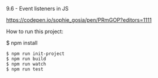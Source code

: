 9.6 - Event listeners in JS

https://codepen.io/sophie_gosia/pen/PRmGOP?editors=1111

How to run this project: 

   $ npm install

    $ npm run init-project 
    $ npm run build
    $ npm run watch
    $ npm run test 
